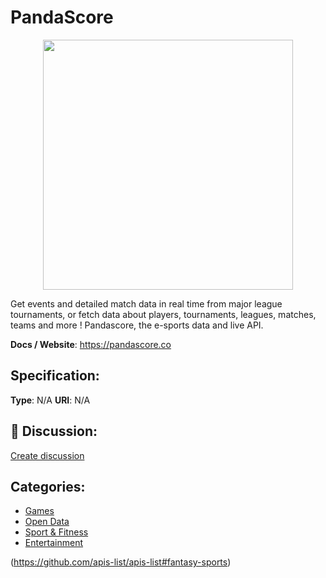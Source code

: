 # PandaScore
<p align="center">
    <img width="400" src="https://raw.githubusercontent.com/apis-list/apis-list/apis/pandascore/logo_256x256.png" />
</p>

Get events and detailed match data in real time from major league tournaments, or fetch data about players, tournaments, leagues, matches, teams and more !  Pandascore, the e-sports data and live API.

**Docs / Website**: https://pandascore.co

## Specification:
**Type**:  N/A 
**URI**:  N/A 

## 💬 Discussion:
[Create discussion](link)

## Categories:
- [Games](https://github.com/apis-list/apis-list#games)
- [Open Data](https://github.com/apis-list/apis-list#open-data)
- [Sport & Fitness](https://github.com/apis-list/apis-list#sport-and-fitness)
- [Entertainment](https://github.com/apis-list/apis-list#entertainment)





(https://github.com/apis-list/apis-list#fantasy-sports)



